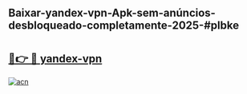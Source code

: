 ## Baixar-yandex-vpn-Apk-sem-anúncios-desbloqueado-completamente-2025-#plbke

# <h2><a href="https://ainizakaria.my?title=yandex-vpn&ref=20M">🔗👉 🔴 yandex-vpn</a></h2>

[![acn](https://github.com/user-attachments/assets/0f9c940e-d8b0-45ae-aac7-cd30a18b3e1c)](https://ainizakaria.my?title=yandex-vpn&ref=20M)

